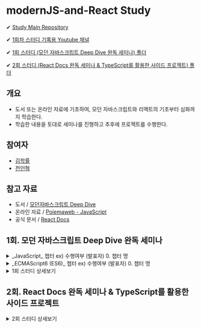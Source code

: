 # modernJS-and-React Study

✔ [Study Main Repository](https://github.com/wjs5025/modernJS-and-React)

✔ [1회차 스터디 기록용 Youtube 채널](https://www.youtube.com/channel/UCdUqEj-gmY_sbgHw9iqdSlg)

✔ [1회 스터디 (모던 자바스크립트 Deep Dive 완독 세미나) 폴더](https://github.com/wjs5025/modernJS-and-React/tree/main/1%ED%9A%8C.%20%EB%AA%A8%EB%8D%98%20%EC%9E%90%EB%B0%94%EC%8A%A4%ED%81%AC%EB%A6%BD%ED%8A%B8%20Deep%20Dive%20%EC%99%84%EB%8F%85%20%EC%84%B8%EB%AF%B8%EB%82%98)

✔ [2회 스터디 (React Docs 완독 세미나 & TypeScript를 활용한 사이드 프로젝트) 폴더](https://github.com/wjs5025/modernJS-and-React/tree/main/2%ED%9A%8C.%20React%20Docs%20%EC%99%84%EB%8F%85%20%EC%84%B8%EB%AF%B8%EB%82%98%20%26%20TypeScript%EB%A5%BC%20%ED%99%9C%EC%9A%A9%ED%95%9C%20%EC%82%AC%EC%9D%B4%EB%93%9C%20%ED%94%84%EB%A1%9C%EC%A0%9D%ED%8A%B8)

## 개요

- 도서 또는 온라인 자료에 기초하여, 모던 자바스크립트와 리액트의 기초부터 심화까지 학습한다.
- 학습한 내용을 토대로 세미나를 진행하고 추후에 프로젝트를 수행한다.

## 참여자

- [김학률](https://github.com/markyul)
- [전인혁](https://github.com/wjs5025)

## 참고 자료

- 도서 / [모던자바스크립트 Deep Dive](https://search.shopping.naver.com/book/catalog/32472713016?cat_id=50010881&frm=PBOKPRO&query=%EB%AA%A8%EB%8D%98%EC%9E%90%EB%B0%94%EC%8A%A4%ED%81%AC%EB%A6%BD%ED%8A%B8+Deep+Dive&NaPm=ct%3Dl82k1u2g%7Cci%3D699e60d79f3fc6564e41d41e0d0cd71ad3eae750%7Ctr%3Dboknx%7Csn%3D95694%7Chk%3D8593fab282db7a30b24a43d796ea325f382e56d6)
- 온라인 자료 / [Poiemaweb - JavaScript](https://poiemaweb.com/#:~:text=%ED%99%98%EA%B2%BD%EC%97%90%EC%84%9C%20Sass%20%EC%82%AC%EC%9A%A9%ED%95%98%EA%B8%B0-,JavaScript,-37%20lessons)
- 공식 문서 / [React Docs](https://ko.reactjs.org/docs/getting-started.html)

## 1회. 모던 자바스크립트 Deep Dive 완독 세미나

<details>
    <summary>
    _JavaScript_ 챕터 ex) 수행여부 (발표자) 0. 챕터 명
    </summary>
    <div markdown = "1">

- [x] (개별) 1. 기본 개념과 동작 원리 이해의 중요성
- [x] (개별) 2. 자바스크립트란?
- [x] (개별) 3. 자바스크립트 개발 환경과 실행 방법
- [x] (개별) 4. 브라우저 동작 원리
- [x] (개별) 5. 자바스크립트의 기본 문법
- [x] (개별) 6. 데이터 타입과 변수
- [x] (개별) 7. 연산자
- [x] (개별) 8. 제어문
- [x] (개별) 9. 타입 변환과 단축 평가
- [x] (개별) 10. 객체
- [x] (개별) 11. 객체와 변경불가성(Immutability)
- [x] (학률) 12. 함수
- [x] (인혁) 13. 타입 체크
- [x] (인혁) 14. 프로토타입
- [x] (학률) 15. 스코프
- [ ] (개별) 16. 보다 안정적인 자바스크립트 개발 환경을 위한 Strict mode
- [x] (학률) 17. 함수 호출 방식에 의해 결정되는 this
- [x] (인혁) 18. 실행 컨텍스트와 자바스크립트의 동작 원리
- [x] (인혁) 19. 클로저
- [x] (학률) 20. 자바스크립트 객체지향 프로그래밍
- [x] (학률) 21. 빌트인 객체
- [x] (인혁) 22. 전역 객체
- [x] (학률) 23. Number 레퍼 객체
- [x] (학률) 24. 수학 상수와 함수를 위한 Math 객체
- [x] (학률) 25. 날짜와 시간을 위한 Date 객체
- [x] (학률) 26. 정규표현식
- [x] (인혁) 27. String 레퍼 객체
- [x] (인혁) 28. 배열
- [ ] (개별) 29. 자바스크립트 배열은 배열이 아니다
- [x] (인혁) 30. 배열 고차 함수
- [x] (학률) 31. 문서 객체 모델(Document Object Model)
- [ ] (개별) 32. 동기식 처리 모델 vs 비동기식 처리 모델
- [x] (학률) 33. 이벤트
- [ ] (개별) 34. 디바이스의 방향 정보를 다루는 자바스크립트 이벤트
- [x] (인혁) 35. 비동기식 처리 모델과 Ajax
- [x] (인혁) 36. REST(Representational State Transfer) API
- [x] (학률) 37. Single Page Application & Routing

</div>
</details>

<details>
    <summary>
    _ECMAScript6 (ES6)_ 챕터 ex) 수행여부 (발표자) 0. 챕터 명
    </summary>
    <div markdown = "2">

- [x] (학률) 1. let, const와 블록 레벨 스코프
- [x] (개별) 2. 템플릿 리터럴
- [x] (인혁) 3. 화살표 함수
- [x] (인혁) 4. 매개변수 기본값, Rest 파라미터, Spread 문법, Rest/Spread 프로퍼티
- [x] (학률) 5. 객체 리터럴 프로퍼티 기능 확장
- [x] (학률) 6. 디스트럭처링
- [ ] (학률) 7. 클래스 ---- 11/10 진행 예정
- [ ] (인혁) 8. 모듈 ---- 11/10 진행 예정
- [ ] () 9. 프로미스
- [ ] () 10. 7번째 타입 심볼(Symbol)
- [ ] () 11. 이터레이션과 for...of 문
- [ ] () 12. 제너레이터와 async/await
- [ ] () 13. Babel과 Webpack을 이용한 ES6 환경 구축 (1)
- [ ] () 14. Babel과 Webpack을 이용한 ES6 환경 구축 (2)

</div>
</details>

<details>
    <summary>1회 스터디 상세보기</summary>
    
### 진행 기간
- (목표) 2022.09.13(화) ~ 2022.11.05(월)
- 매주 월요일, 목요일 저녁 20시 세미나 및 간단한 회의 진행

### 규칙

- 모던 자바스크립트 Deep Dive (도서 또는 온라인 자료)를 토대로 매주 개인 학습 및 세미나를 진행한다.
- 스터디 참여자는 매주 2개 챕터를 발표하고 다른 2개의 챕터를 청강한다.
- 발표자는 청강자가 잘 이해하도록 자료를 준비하고, 청강자는 청강한 내용을 기록한다.
- 모든 발표자료와 기록물은 [1회 스터디 폴더](https://github.com/wjs5025/modernJS-and-React/tree/main/1%ED%9A%8C.%20%EB%AA%A8%EB%8D%98%20%EC%9E%90%EB%B0%94%EC%8A%A4%ED%81%AC%EB%A6%BD%ED%8A%B8%20Deep%20Dive%20%EC%99%84%EB%8F%85%20%EC%84%B8%EB%AF%B8%EB%82%98)에 저장한다.
- 2022.09.13 전에는 아래 챕터 목록의 "11. 객체와 변경불가성(Immutability)"까지 모두 읽고, 이후 "12. 함수"부터 차례로 세미나를 진행한다.
- 질문 또는 공유할만한 지식은 [Study Main Repository](https://github.com/wjs5025/modernJS-and-React) 내 [Issues](https://github.com/wjs5025/modernJS-and-React/issues)에서 관리한다.

</details>

## 2회. React Docs 완독 세미나 & TypeScript를 활용한 사이드 프로젝트

<details>
    <summary>2회 스터디 상세보기</summary>
    # 아직 미진행
</details>
